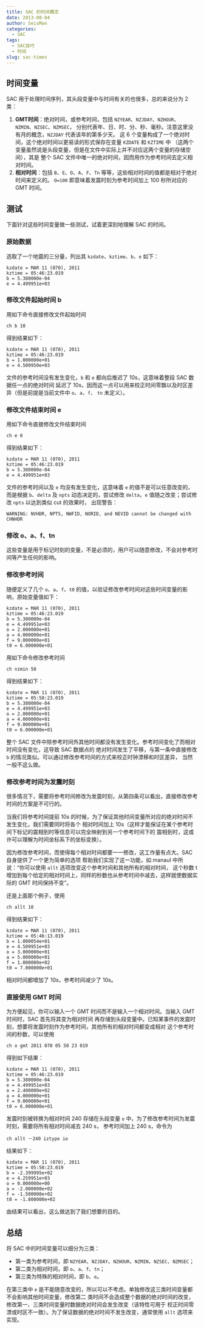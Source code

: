 ```yaml
---
title: SAC 的时间概念
date: 2013-08-04
author: SeisMan
categories:
  - SAC
tags:
  - SAC技巧
  - 时间
slug: sac-times
---
```


## 时间变量

SAC 用于处理时间序列，其头段变量中与时间有关的也很多，总的来说分为 2 类：

1.  **GMT时间**：绝对时间，或参考时间，包括 `NZYEAR`、`NZJDAY`、`NZHOUR`、`NZMIN`、`NZSEC`、`NZMSEC`，
    分别代表年、日、时、分、秒、毫秒。注意这里没有月的概念，`NZJDAY` 代表该年的第多少天。
    这 6 个变量构成了一个绝对时间，这个绝对时间以更易读的形式保存在变量 `KZDATE` 和 `KZTIME` 中
    （这两个变量虽然说是头段变量，但是在文件中实际上并不对应这两个变量的存储空间），其是
    整个 SAC 文件中唯一的绝对时间，因而用作为参考时间去定义相对时间。
2.  **相对时间**：包括 `B`、`E`、`O`、`A`、`F`、`Tn` 等等，这些相对时间的值都是相对于绝对时间来定义的。
    `O=100` 即意味着发震时刻为参考时间加上 100 秒所对应的 GMT 时间。

<!--more-->

## 测试

下面针对这些时间变量做一些测试，试着更深刻地理解 SAC 的时间。

### 原始数据

选取了一个地震的三分量，列出其 `kzdate`、`kztime`、`b`、`e` 如下：

    kzdate = MAR 11 (070), 2011
    kztime = 05:46:23.019
    b = 5.380000e-04
    e = 4.499951e+03

### 修改文件起始时间 b

用如下命令直接修改文件起始时间

    ch b 10

得到结果如下：

    kzdate = MAR 11 (070), 2011
    kztime = 05:46:23.019
    b = 1.000000e+01
    e = 4.509950e+03

文件的参考时间没有发生变化，`b` 和 `e` 都向后推迟了 10s，这意味着整段 SAC 数据任一点的绝对时间
延迟了 10s，因而这一点可以用来校正时间零飘以及时区差异（但是前提是当前文件中 `o`、`a`、`f`、
`tn` 未定义）。

### 修改文件结束时间 e

用如下命令直接修改文件结束时间

    ch e 0

得到结果如下：

    kzdate = MAR 11 (070), 2011
    kztime = 05:46:23.019
    b = 5.380000e-04
    e = 4.499951e+03

文件的参考时间以及 `e` 均没有发生变化，这意味着 `e` 的值不是可以任意改变的，而是根据 `b`、`delta`
及 `npts` 动态决定的，尝试修改 `delta`，`e` 值随之改变；尝试修改 `npts` 以达到类似 cut 的效果时，
出现警告：

    WARNING: NVHDR, NPTS, NWFID, NORID, and NEVID cannot be changed with CHNHDR

### 修改 o、a、f、tn

这些变量是用于标记时刻的变量，不是必须的，用户可以随意修改，不会对参考时间等产生任何的影响。

### 修改参考时间

随便定义了几个 `o`、`a`、`f`、`t0` 的值，以验证修改参考时间对这些时间变量的影响，原始变量值如下：

    kzdate = MAR 11 (070), 2011
    kztime = 05:46:23.019
    b = 5.380000e-04
    e = 4.499951e+03
    o = 2.000000e+01
    a = 4.000000e+01
    f = 9.000000e+01
    t0 = 6.000000e+01

用如下命令修改参考时间

    ch nzmin 50

得到结果如下：

    kzdate = MAR 11 (070), 2011
    kztime = 05:50:23.019
    b = 5.380000e-04
    e = 4.499951e+03
    o = 2.000000e+01
    a = 4.000000e+01
    f = 9.000000e+01
    t0 = 6.000000e+01

整个 SAC 文件中除参考时间外其他时间都没有发生变化。参考时间变化了而相对时间没有变化，这导致 SAC 数据点的
绝对时间发生了平移，与第一条中直接修改 `b` 的情况类似。可以通过修改参考时间的方式来校正时钟漂移和时区差异，
当然一般不这么做。

### 修改参考时间为发震时刻

很多情况下，需要将参考时间修改为发震时刻，从第四条可以看出，直接修改参考时间的方案是不可行的。

当我们将参考时间提前 10s 的时候，为了保证其他时间变量所对应的绝对时间不发生变化，我们需要同时将各个
相对时间加上 10s（这样才能保证在某个参考时间下标记的震相到时等信息可以完全映射到另一个参考时间下的
震相到时，这或许可以理解为时间坐标系下的坐标变换）。

因为修改参考时间，而使得每个相对时间都要一一修改，这工作量有点大。SAC 自身提供了一个更为简单的选项
帮助我们实现了这一功能，如 manaul 中所说：“你可以使用 `allt` 选项改变这个参考时间和其他所有的相对时间，
这个秒数 t 增加到每个给定的相对时间上，同样的秒数也从参考时间中减去，这样就使数据实际的 GMT 时间保持不变”。

还是上面那个例子，使用

    ch allt 10

得到结果如下：

    kzdate = MAR 11 (070), 2011
    kztime = 05:46:13.019
    b = 1.000054e+01
    e = 4.509951e+03
    o = 3.000000e+01
    a = 5.000000e+01
    f = 1.000000e+02
    t0 = 7.000000e+01

相对时间都增加了 10s，参考时间减少了 10s。

### 直接使用 GMT 时间

为方便起见，你可以输入一个 GMT 时间而不是输入一个相对时间。当输入 GMT 时间时，SAC 首先将其变为相对时间
再存储到头段变量中。已知某事件的发震时刻，想要将发震时刻作为参考时间，其他所有的相对时间都变成相对
这个参考时间的秒数，可以使用

    ch o gmt 2011 070 05 50 23 019

得到如下结果：

    kzdate = MAR 11 (070), 2011
    kztime = 05:46:23.019
    b = 5.380000e-04
    e = 4.499951e+03
    o = 2.400000e+02
    a = 4.000000e+01
    f = 9.000000e+01
    t0 = 6.000000e+01

发震时刻被转换为相对时间 240 存储在头段变量 `o` 中，为了修改参考时间为发震时刻，需要将所有相对时间减去 240 s，
参考时间加上 240 s，命令为

    ch allt －240 iztype io

结果如下：

    kzdate = MAR 11 (070), 2011
    kztime = 05:50:23.019
    b = -2.399995e+02
    e = 4.259951e+03
    o = 0.000000e+00
    a = -2.000000e+02
    f = -1.500000e+02
    t0 = -1.800000e+02

由结果可以看出，这么做达到了我们想要的目的。

## 总结

将 SAC 中的时间变量可以细分为三类：

-   第一类为参考时间，即 `NZYEAR`、`NZJDAY`、`NZHOUR`、`NZMIN`、`NZSEC`、`NZMSEC`；
-   第二类为相对时间，即 `o`、`a`、`f`、`tn`；
-   第三类为特殊的相对时间，即 `b`、`e`。

在第三类中 `e` 是不能随意改变的，所以可以不考虑。单独修改这三类时间变量都不会影响其他时间变量，修改第二
类时间不会造成整个数据的绝对时间的改变，修改第一、三类时间变量时数据绝对时间会发生改变（该特性可用于
校正时间零漂或时区不一致）。为了保证数据的绝对时间不发生改变，通常使用 `allt` 选项来实现。

